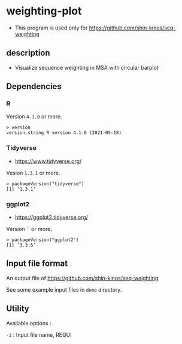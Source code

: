 # weighting-plot
* This program is used only for https://github.com/shin-kinos/seq-weighting

## description 
* Visualize sequence weighting in MSA with circular barplot

## Dependencies

### R

Version `4.1.0` or more.

```
> version
version.string R version 4.1.0 (2021-05-18)
```

### Tidyverse
* https://www.tidyverse.org/

Vesion `1.3.1` or more.

``` 
> packageVersion("tidyverse")
[1] ‘1.3.1’
```

### ggplot2
* https://ggplot2.tidyverse.org/ 

Version `` or more.

```
> packageVersion("ggplot2")
[1] ‘3.3.5’
``` 
## Input file format

An output file of https://github.com/shin-kinos/seq-weighting

See some example input files in `demo` directory.

## Utility

Available options :

`-i` : Input file name, REQUI

